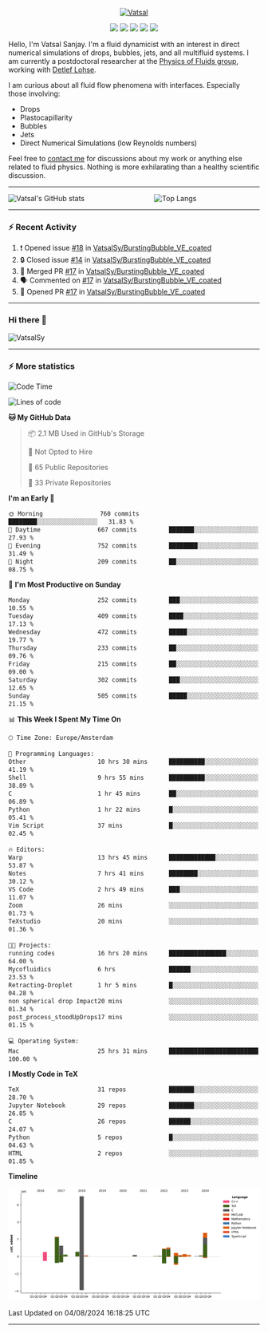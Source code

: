 <center>

[<img alt="Vatsal" width="200px" src="https://www.dropbox.com/s/dxyybgtblo8er6h/Logo_Vatsal_Vector.png?raw=1">](https://www.vatsalsanjay.com)

[<img src="https://img.shields.io/badge/googlescholar-4285F4?&style=for-the-badge&logo=googlescholar&logoColor=white">](https://scholar.google.com/citations?hl=en&user=67aQviYAAAAJ)
[<img src="https://img.shields.io/static/v1.svg?&style=for-the-badge&logo=ResearchGate&label=&message=ResearchGate&logoColor=white&color=green">](https://www.researchgate.net/profile/Vatsal-Sanjay-2)
[<img src="https://img.shields.io/badge/twitter-1DA1F2?&style=for-the-badge&logo=twitter&logoColor=white">](https://twitter.com/VatsalSanjay)
[<img src="https://img.shields.io/badge/linkedin-0A66C2?&style=for-the-badge&logo=linkedin">](https://www.linkedin.com/in/vatsalsanjay/)
[<img src="https://img.shields.io/badge/orcid-A6CE39?&style=for-the-badge&logo=orcid&logoColor=white">](https://orcid.org/0000-0002-4293-6099)

</center>

Hello, I'm Vatsal Sanjay. I'm a fluid dynamicist with an interest in direct numerical simulations of drops, bubbles, jets, and all multifluid systems. I am currently a postdoctoral researcher at the [Physics of Fluids group](https://pof.tnw.utwente.nl), working with [Detlef Lohse](https://en.wikipedia.org/wiki/Detlef_Lohse). 

I am curious about all fluid flow phenomena with interfaces. Especially those involving:

- Drops
- Plastocapillarity
- Bubbles
- Jets
- Direct Numerical Simulations (low Reynolds numbers)

Feel free to [contact me](mailto:contact@vatsalsanjay.com) for discussions about my work or anything else related to fluid physics. Nothing is more exhilarating than a healthy scientific discussion.

<!-- ![Vatsal's GitHub stats](https://github-readme-stats-xi-wine-74.vercel.app/api?username=VatsalSy&show_icons=true&theme=vision-friendly-dark)

![Top Langs](https://github-readme-stats-xi-wine-74.vercel.app/api/top-langs/?username=VatsalSy&layout=compact&theme=vision-friendly-dark) -->

---
<div style="display: flex; justify-content: space-between;">
    <img src="https://github-readme-stats-xi-wine-74.vercel.app/api?username=VatsalSy&show_icons=true&theme=vision-friendly-dark" alt="Vatsal's GitHub stats" style="width: 55%;">
    <img src="https://github-readme-stats-xi-wine-74.vercel.app/api/top-langs/?username=VatsalSy&layout=compact&theme=vision-friendly-dark" alt="Top Langs" style="width: 42%;">
</div>

---

### :zap: Recent Activity

<!--START_SECTION:activity-->
1. ❗ Opened issue [#18](https://github.com/VatsalSy/BurstingBubble_VE_coated/issues/18) in [VatsalSy/BurstingBubble_VE_coated](https://github.com/VatsalSy/BurstingBubble_VE_coated)
2. 🔒 Closed issue [#14](https://github.com/VatsalSy/BurstingBubble_VE_coated/issues/14) in [VatsalSy/BurstingBubble_VE_coated](https://github.com/VatsalSy/BurstingBubble_VE_coated)
3. 🎉 Merged PR [#17](https://github.com/VatsalSy/BurstingBubble_VE_coated/pull/17) in [VatsalSy/BurstingBubble_VE_coated](https://github.com/VatsalSy/BurstingBubble_VE_coated)
4. 🗣 Commented on [#17](https://github.com/VatsalSy/BurstingBubble_VE_coated/pull/17#issuecomment-2267532284) in [VatsalSy/BurstingBubble_VE_coated](https://github.com/VatsalSy/BurstingBubble_VE_coated)
5. 💪 Opened PR [#17](https://github.com/VatsalSy/BurstingBubble_VE_coated/pull/17) in [VatsalSy/BurstingBubble_VE_coated](https://github.com/VatsalSy/BurstingBubble_VE_coated)
<!--END_SECTION:activity-->
---

### Hi there 👋
<p align="left"> <img src="https://komarev.com/ghpvc/?username=VatsalSy&label=Profile%20views&color=orange&style=for-the-badge" alt="VatsalSy" /> </p>

---
### :zap: More statistics

<!--START_SECTION:waka-->
![Code Time](http://img.shields.io/badge/Code%20Time-58%20hrs%207%20mins-blue)

![Lines of code](https://img.shields.io/badge/From%20Hello%20World%20I%27ve%20Written-18.0%20million%20lines%20of%20code-blue)

**🐱 My GitHub Data** 

> 📦 2.1 MB Used in GitHub's Storage 
 > 
> 🚫 Not Opted to Hire
 > 
> 📜 65 Public Repositories 
 > 
> 🔑 33 Private Repositories 
 > 
**I'm an Early 🐤** 

```text
🌞 Morning                760 commits         ████████░░░░░░░░░░░░░░░░░   31.83 % 
🌆 Daytime                667 commits         ███████░░░░░░░░░░░░░░░░░░   27.93 % 
🌃 Evening                752 commits         ████████░░░░░░░░░░░░░░░░░   31.49 % 
🌙 Night                  209 commits         ██░░░░░░░░░░░░░░░░░░░░░░░   08.75 % 
```
📅 **I'm Most Productive on Sunday** 

```text
Monday                   252 commits         ███░░░░░░░░░░░░░░░░░░░░░░   10.55 % 
Tuesday                  409 commits         ████░░░░░░░░░░░░░░░░░░░░░   17.13 % 
Wednesday                472 commits         █████░░░░░░░░░░░░░░░░░░░░   19.77 % 
Thursday                 233 commits         ██░░░░░░░░░░░░░░░░░░░░░░░   09.76 % 
Friday                   215 commits         ██░░░░░░░░░░░░░░░░░░░░░░░   09.00 % 
Saturday                 302 commits         ███░░░░░░░░░░░░░░░░░░░░░░   12.65 % 
Sunday                   505 commits         █████░░░░░░░░░░░░░░░░░░░░   21.15 % 
```


📊 **This Week I Spent My Time On** 

```text
🕑︎ Time Zone: Europe/Amsterdam

💬 Programming Languages: 
Other                    10 hrs 30 mins      ██████████░░░░░░░░░░░░░░░   41.19 % 
Shell                    9 hrs 55 mins       ██████████░░░░░░░░░░░░░░░   38.89 % 
C                        1 hr 45 mins        ██░░░░░░░░░░░░░░░░░░░░░░░   06.89 % 
Python                   1 hr 22 mins        █░░░░░░░░░░░░░░░░░░░░░░░░   05.41 % 
Vim Script               37 mins             █░░░░░░░░░░░░░░░░░░░░░░░░   02.45 % 

🔥 Editors: 
Warp                     13 hrs 45 mins      █████████████░░░░░░░░░░░░   53.87 % 
Notes                    7 hrs 41 mins       ████████░░░░░░░░░░░░░░░░░   30.12 % 
VS Code                  2 hrs 49 mins       ███░░░░░░░░░░░░░░░░░░░░░░   11.07 % 
Zoom                     26 mins             ░░░░░░░░░░░░░░░░░░░░░░░░░   01.73 % 
TeXstudio                20 mins             ░░░░░░░░░░░░░░░░░░░░░░░░░   01.36 % 

🐱‍💻 Projects: 
running codes            16 hrs 20 mins      ████████████████░░░░░░░░░   64.00 % 
Mycofluidics             6 hrs               ██████░░░░░░░░░░░░░░░░░░░   23.53 % 
Retracting-Droplet       1 hr 5 mins         █░░░░░░░░░░░░░░░░░░░░░░░░   04.28 % 
non spherical drop Impact20 mins             ░░░░░░░░░░░░░░░░░░░░░░░░░   01.34 % 
post_process_stoodUpDrops17 mins             ░░░░░░░░░░░░░░░░░░░░░░░░░   01.15 % 

💻 Operating System: 
Mac                      25 hrs 31 mins      █████████████████████████   100.00 % 
```

**I Mostly Code in TeX** 

```text
TeX                      31 repos            ███████░░░░░░░░░░░░░░░░░░   28.70 % 
Jupyter Notebook         29 repos            ███████░░░░░░░░░░░░░░░░░░   26.85 % 
C                        26 repos            ██████░░░░░░░░░░░░░░░░░░░   24.07 % 
Python                   5 repos             █░░░░░░░░░░░░░░░░░░░░░░░░   04.63 % 
HTML                     2 repos             ░░░░░░░░░░░░░░░░░░░░░░░░░   01.85 % 
```



**Timeline**

![Lines of Code chart](https://raw.githubusercontent.com/VatsalSy/VatsalSy/main/assets/bar_graph.png)


 Last Updated on 04/08/2024 16:18:25 UTC
<!--END_SECTION:waka-->
---
